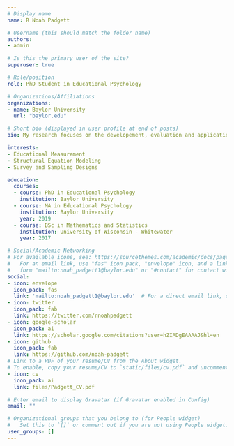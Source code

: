 ```yaml
---
# Display name
name: R Noah Padgett

# Username (this should match the folder name)
authors:
- admin

# Is this the primary user of the site?
superuser: true

# Role/position
role: PhD Student in Educational Psychology

# Organizations/Affiliations
organizations:
- name: Baylor University
  url: "baylor.edu"

# Short bio (displayed in user profile at end of posts)
bio: My research focuses on the developement, evaluation and application of advanced statistics for the study of human behavor.

interests:
- Educational Measurement
- Structural Equation Modeling
- Survey and Sampling Designs

education:
  courses:
  - course: PhD in Educational Psychology
    institution: Baylor University
  - course: MA in Educational Psychology
    institution: Baylor University
    year: 2019
  - course: BSc in Mathematics and Statistics
    institution: University of Wisconsin - Whitewater
    year: 2017

# Social/Academic Networking
# For available icons, see: https://sourcethemes.com/academic/docs/page-builder/#icons
#   For an email link, use "fas" icon pack, "envelope" icon, and a link in the
#   form "mailto:noah_padgett1@baylor.edu" or "#contact" for contact widget.
social:
- icon: envelope
  icon_pack: fas
  link: 'mailto:noah_padgett1@baylor.edu'  # For a direct email link, use "mailto:test@example.org".
- icon: twitter
  icon_pack: fab
  link: https://twitter.com/rnoahpadgett
- icon: google-scholar
  icon_pack: ai
  link: https://scholar.google.com/citations?user=hZIADgEAAAAJ&hl=en
- icon: github
  icon_pack: fab
  link: https://github.com/noah-padgett
# Link to a PDF of your resume/CV from the About widget.
# To enable, copy your resume/CV to `static/files/cv.pdf` and uncomment the lines below.
- icon: cv
  icon_pack: ai
  link: files/Padgett_CV.pdf

# Enter email to display Gravatar (if Gravatar enabled in Config)
email: ""

# Organizational groups that you belong to (for People widget)
#   Set this to `[]` or comment out if you are not using People widget.
user_groups: []
---
```


